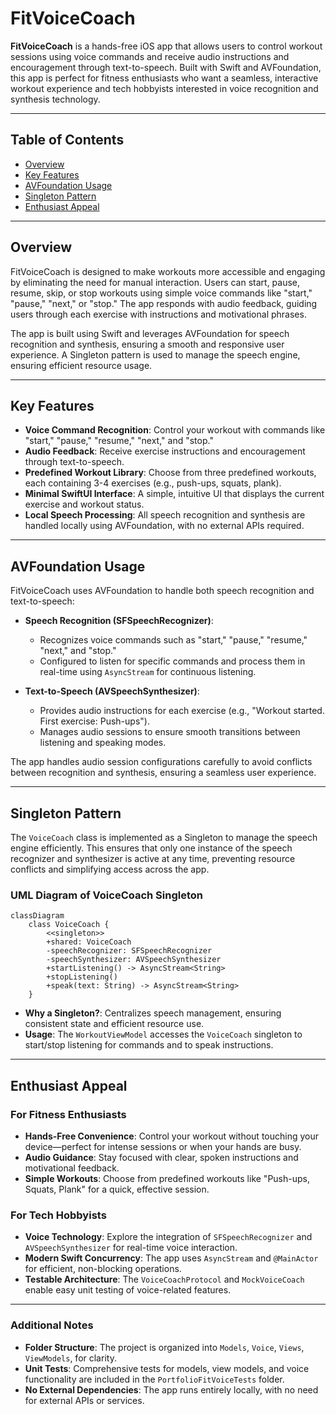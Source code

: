 # FitVoiceCoach

**FitVoiceCoach** is a hands-free iOS app that allows users to control workout sessions using voice commands and receive audio instructions and encouragement through text-to-speech. Built with Swift and AVFoundation, this app is perfect for fitness enthusiasts who want a seamless, interactive workout experience and tech hobbyists interested in voice recognition and synthesis technology.

---

## Table of Contents
- [Overview](#overview)
- [Key Features](#key-features)
- [AVFoundation Usage](#avfoundation-usage)
- [Singleton Pattern](#singleton-pattern)
- [Enthusiast Appeal](#enthusiast-appeal)

---

## Overview

FitVoiceCoach is designed to make workouts more accessible and engaging by eliminating the need for manual interaction. Users can start, pause, resume, skip, or stop workouts using simple voice commands like "start," "pause," "next," or "stop." The app responds with audio feedback, guiding users through each exercise with instructions and motivational phrases. 

The app is built using Swift and leverages AVFoundation for speech recognition and synthesis, ensuring a smooth and responsive user experience. A Singleton pattern is used to manage the speech engine, ensuring efficient resource usage.

---

## Key Features

- **Voice Command Recognition**: Control your workout with commands like "start," "pause," "resume," "next," and "stop."
- **Audio Feedback**: Receive exercise instructions and encouragement through text-to-speech.
- **Predefined Workout Library**: Choose from three predefined workouts, each containing 3-4 exercises (e.g., push-ups, squats, plank).
- **Minimal SwiftUI Interface**: A simple, intuitive UI that displays the current exercise and workout status.
- **Local Speech Processing**: All speech recognition and synthesis are handled locally using AVFoundation, with no external APIs required.

---

## AVFoundation Usage

FitVoiceCoach uses AVFoundation to handle both speech recognition and text-to-speech:

- **Speech Recognition (SFSpeechRecognizer)**: 
  - Recognizes voice commands such as "start," "pause," "resume," "next," and "stop."
  - Configured to listen for specific commands and process them in real-time using `AsyncStream` for continuous listening.
  
- **Text-to-Speech (AVSpeechSynthesizer)**: 
  - Provides audio instructions for each exercise (e.g., "Workout started. First exercise: Push-ups").
  - Manages audio sessions to ensure smooth transitions between listening and speaking modes.

The app handles audio session configurations carefully to avoid conflicts between recognition and synthesis, ensuring a seamless user experience.

---

## Singleton Pattern

The `VoiceCoach` class is implemented as a Singleton to manage the speech engine efficiently. This ensures that only one instance of the speech recognizer and synthesizer is active at any time, preventing resource conflicts and simplifying access across the app.

### UML Diagram of VoiceCoach Singleton

```mermaid
classDiagram
    class VoiceCoach {
        <<singleton>>
        +shared: VoiceCoach
        -speechRecognizer: SFSpeechRecognizer
        -speechSynthesizer: AVSpeechSynthesizer
        +startListening() -> AsyncStream<String>
        +stopListening()
        +speak(text: String) -> AsyncStream<String>
    }
```

- **Why a Singleton?**: Centralizes speech management, ensuring consistent state and efficient resource use.
- **Usage**: The `WorkoutViewModel` accesses the `VoiceCoach` singleton to start/stop listening for commands and to speak instructions.

---

## Enthusiast Appeal

### For Fitness Enthusiasts
- **Hands-Free Convenience**: Control your workout without touching your device—perfect for intense sessions or when your hands are busy.
- **Audio Guidance**: Stay focused with clear, spoken instructions and motivational feedback.
- **Simple Workouts**: Choose from predefined workouts like "Push-ups, Squats, Plank" for a quick, effective session.

### For Tech Hobbyists
- **Voice Technology**: Explore the integration of `SFSpeechRecognizer` and `AVSpeechSynthesizer` for real-time voice interaction.
- **Modern Swift Concurrency**: The app uses `AsyncStream` and `@MainActor` for efficient, non-blocking operations.
- **Testable Architecture**: The `VoiceCoachProtocol` and `MockVoiceCoach` enable easy unit testing of voice-related features.

---

### Additional Notes
- **Folder Structure**: The project is organized into `Models`, `Voice`, `Views`, `ViewModels`, for clarity.
- **Unit Tests**: Comprehensive tests for models, view models, and voice functionality are included in the `PortfolioFitVoiceTests` folder.
- **No External Dependencies**: The app runs entirely locally, with no need for external APIs or services.